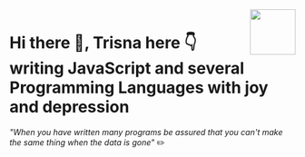 <img src="js.png" align="right" style="height: 80px"/>

# Hi there 👋,  **Trisna** here 👇writing JavaScript and several Programming Languages with joy and depression

_"When you have written many programs be assured that you can't make the same thing when the data is gone"_ :pencil2:
